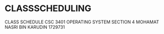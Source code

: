 # CLASSSCHEDULING
CLASS SCHEDULE
CSC 3401 OPERATING SYSTEM SECTION 4
MOHAMAT NASRI BIN KARUDIN 1729731
